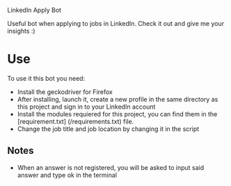 LinkedIn Apply Bot

Useful bot when applying to jobs in LinkedIn.
Check it out and give me your insights :)

# Use
To use it this bot you need:
- Install the geckodriver for Firefox
- After installing, launch it, create a new profile in the same directory as this project and sign in to your LinkedIn account
- Install the modules requiered for this project, you can find them in the [requirement.txt] (/requirements.txt) file.
- Change the job title and job location by changing it in the script

## Notes
- When an answer is not registered, you will be asked to input said answer and type ok in the terminal
